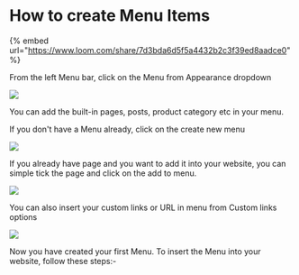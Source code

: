 # How to create Menu Items

{% embed url="https://www.loom.com/share/7d3bda6d5f5a4432b2c3f39ed8aadce0" %}

From the left Menu bar, click on the Menu from Appearance dropdown

![](https://storage.crisp.chat/users/helpdesk/website/d3afc06fed15c000/screenshot-2020-08-05-at-63359_hlk7mc.png)

You can add the built-in pages, posts, product category etc in your menu.

If you don't have a Menu already, click on the create new menu

![](https://storage.crisp.chat/users/helpdesk/website/d3afc06fed15c000/screenshot-2020-08-05-at-65957_4ubjkf.png)

If you already have page and you want to add it into your website, you can simple tick the page and click on the add to menu.

![](https://storage.crisp.chat/users/helpdesk/website/d3afc06fed15c000/screenshot-2020-08-05-at-70312_5ll9c5.png)

You can also insert your custom links or URL in menu from Custom links options

![](https://storage.crisp.chat/users/helpdesk/website/d3afc06fed15c000/screenshot-2020-08-06-at-40409_nngem3.png)

Now you have created your first Menu. To insert the Menu into your website, follow these steps:-



